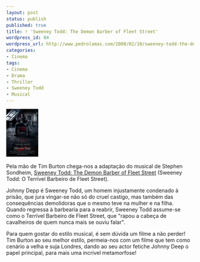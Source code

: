 ```yaml
---
layout: post
status: publish
published: true
title: ! 'Sweeney Todd: The Demon Barber of Fleet Street'
wordpress_id: 84
wordpress_url: http://www.pedrolamas.com/2008/02/10/sweeney-todd-the-demon-barber-of-fleet-street/
categories:
- Cinema
tags:
- Cinema
- Drama
- Thriller
- Sweeney Todd
- Musical
---
```

[![Sweeney Todd](wp-content/uploads/2008/02/sweeneytodd.thumbnail.jpg)](wp-content/uploads/2008/02/sweeneytodd.jpg "Sweeney Todd")

Pela mão de Tim Burton chega-nos a adaptação do musical de Stephen Sondheim, [Sweeney Todd: The Demon Barber of Fleet Street](http://www.imdb.com/title/tt0408236/) (Sweeney Todd: O Terrível Barbeiro de Fleet Street).

Johnny Depp é Sweeney Todd, um homem injustamente condenado à prisão, que jura vingar-se não só do cruel castigo, mas também das consequências demolidoras que o mesmo teve na mulher e na filha. Quando regressa à barbearia para a reabrir, Sweeney Todd assume-se como o Terrível Barbeiro de Fleet Street, que "rapou a cabeça de cavalheiros de quem nunca mais se ouviu falar".

Para quem gostar do estilo musical, é sem dúvida um filme a não perder! Tim Burton ao seu melhor estilo, permeia-nos com um filme que tem como cenário a velha e suja Londres, dando ao seu actor fetiche Johnny Deep o papel principal, para mais uma incrível metamorfose!
